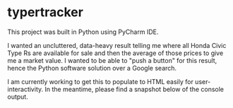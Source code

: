 # typertracker
This project was built in Python using PyCharm IDE. 

I wanted an uncluttered, data-heavy result telling me where all Honda Civic Type Rs are available for sale and then the average of those prices to give me a market value. I wanted to be able to "push a button" for this result, hence the Python software solution over a Google search.

I am currently working to get this to populate to HTML easily for user-interactivity. In the meantime, please find a snapshot below of the console output.


